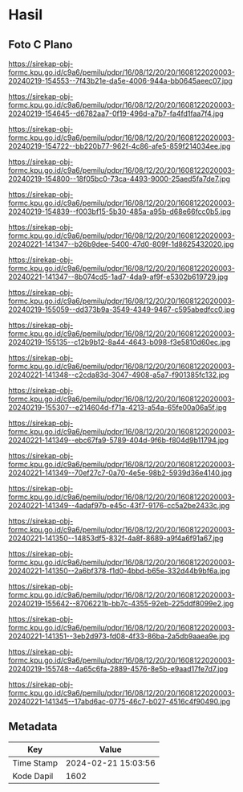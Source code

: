 # Hasil

## Foto C Plano

https://sirekap-obj-formc.kpu.go.id/c9a6/pemilu/pdpr/16/08/12/20/20/1608122020003-20240219-154553--7f43b21e-da5e-4006-944a-bb0645aeec07.jpg

https://sirekap-obj-formc.kpu.go.id/c9a6/pemilu/pdpr/16/08/12/20/20/1608122020003-20240219-154645--d6782aa7-0f19-496d-a7b7-fa4fd1faa7f4.jpg

https://sirekap-obj-formc.kpu.go.id/c9a6/pemilu/pdpr/16/08/12/20/20/1608122020003-20240219-154722--bb220b77-962f-4c86-afe5-859f214034ee.jpg

https://sirekap-obj-formc.kpu.go.id/c9a6/pemilu/pdpr/16/08/12/20/20/1608122020003-20240219-154800--18f05bc0-73ca-4493-9000-25aed5fa7de7.jpg

https://sirekap-obj-formc.kpu.go.id/c9a6/pemilu/pdpr/16/08/12/20/20/1608122020003-20240219-154839--f003bf15-5b30-485a-a95b-d68e66fcc0b5.jpg

https://sirekap-obj-formc.kpu.go.id/c9a6/pemilu/pdpr/16/08/12/20/20/1608122020003-20240221-141347--b26b9dee-5400-47d0-809f-1d8625432020.jpg

https://sirekap-obj-formc.kpu.go.id/c9a6/pemilu/pdpr/16/08/12/20/20/1608122020003-20240221-141347--8b074cd5-1ad7-4da9-af9f-e5302b619729.jpg

https://sirekap-obj-formc.kpu.go.id/c9a6/pemilu/pdpr/16/08/12/20/20/1608122020003-20240219-155059--dd373b9a-3549-4349-9467-c595abedfcc0.jpg

https://sirekap-obj-formc.kpu.go.id/c9a6/pemilu/pdpr/16/08/12/20/20/1608122020003-20240219-155135--c12b9b12-8a44-4643-b098-f3e5810d60ec.jpg

https://sirekap-obj-formc.kpu.go.id/c9a6/pemilu/pdpr/16/08/12/20/20/1608122020003-20240221-141348--c2cda83d-3047-4908-a5a7-f901385fc132.jpg

https://sirekap-obj-formc.kpu.go.id/c9a6/pemilu/pdpr/16/08/12/20/20/1608122020003-20240219-155307--e214604d-f71a-4213-a54a-65fe00a06a5f.jpg

https://sirekap-obj-formc.kpu.go.id/c9a6/pemilu/pdpr/16/08/12/20/20/1608122020003-20240221-141349--ebc67fa9-5789-404d-9f6b-f804d9b11794.jpg

https://sirekap-obj-formc.kpu.go.id/c9a6/pemilu/pdpr/16/08/12/20/20/1608122020003-20240221-141349--70ef27c7-0a70-4e5e-98b2-5939d36e4140.jpg

https://sirekap-obj-formc.kpu.go.id/c9a6/pemilu/pdpr/16/08/12/20/20/1608122020003-20240221-141349--4adaf97b-e45c-43f7-9176-cc5a2be2433c.jpg

https://sirekap-obj-formc.kpu.go.id/c9a6/pemilu/pdpr/16/08/12/20/20/1608122020003-20240221-141350--14853df5-832f-4a8f-8689-a9f4a6f91a67.jpg

https://sirekap-obj-formc.kpu.go.id/c9a6/pemilu/pdpr/16/08/12/20/20/1608122020003-20240221-141350--2a6bf378-f1d0-4bbd-b65e-332d44b9bf6a.jpg

https://sirekap-obj-formc.kpu.go.id/c9a6/pemilu/pdpr/16/08/12/20/20/1608122020003-20240219-155642--8706221b-bb7c-4355-92eb-225ddf8099e2.jpg

https://sirekap-obj-formc.kpu.go.id/c9a6/pemilu/pdpr/16/08/12/20/20/1608122020003-20240221-141351--3eb2d973-fd08-4f33-86ba-2a5db9aaea9e.jpg

https://sirekap-obj-formc.kpu.go.id/c9a6/pemilu/pdpr/16/08/12/20/20/1608122020003-20240219-155748--4a65c6fa-2889-4576-8e5b-e9aad17fe7d7.jpg

https://sirekap-obj-formc.kpu.go.id/c9a6/pemilu/pdpr/16/08/12/20/20/1608122020003-20240221-141345--17abd6ac-0775-46c7-b027-4516c4f90490.jpg


## Metadata

| Key        | Value               |
| ---------- | ------------------- |
| Time Stamp | 2024-02-21 15:03:56 |
| Kode Dapil | 1602                |



